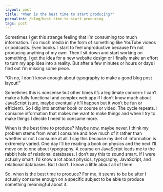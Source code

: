 ```yaml
---
layout: post
title: "When is the best time to start producing?"
permalink: /blog/best-time-to-start-producing
tags: post
---
```


Sometimes I get this strange feeling that I’m consuming too much information. Too much media in the form of something like YouTube videos or podcasts. Even books. I start to feel unproductive because I’m not producing anything of my own. Then I sit down and start working on something. I get the idea for a new website design or I finally make an effort to turn my app idea into a reality. But after a few minutes or hours or days I find out I’m missing some piece.

“Oh no, I don’t know enough about typography to make a good blog post layout!”

Sometimes this is nonsense but other times it’s a legitimate concern: I can’t make a fully functional and complex web app if I don’t know much about JavaScript (sure, maybe eventually it’ll happen but it won’t be fun or efficient). So I dig into another book or course or video. The cycle repeats. I consume information that makes me want to make things and when I try to make things I decide I need to consume more.

When is the best time to produce? Maybe now, maybe never. I think my problem stems from what I consume and how much of it rather than whether or not I consume at all. I say this because my diet of information is extremely varied. One day I’ll be reading a book on physics and the next I’ll move on to one about typography. A course on JavaScript leads me to the rabbit hole of relational databases. I don’t say this to sound smart. If I were actually smart, I’d know a lot about physics, typography, JavaScript, and relational databases. But I don’t. I know a little about all of them.

So, when is the best time to produce? For me, it seems to be be after I actually consume enough on a specific subject to be able to produce something meaningful about it.
